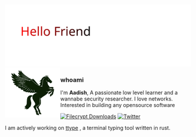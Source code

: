 <div align="center">
  <img src="resources/hellofriend.svg" alt="Flickering Light Text">
</div>


<img align="left" src="resources/pegasus.svg" align="left" width=150>

### whoami

I'm **Aadish**, A passionate low level learner and a wannabe security researcher. I love networks. Interested in building any opensource software

[![Filecrypt Downloads](https://img.shields.io/github/downloads/Aavtic/Filecrypt/total)](https://github.com/aavtic/filecrypt) [![Twitter](https://img.shields.io/twitter/url?url=https%3A%2F%2Ftwitter.com%2FAavtic)](https://twitter.com/Aavtic)


I am actively working on [ttype](https://github.com/aavtic/ttype) , a terminal typing tool written in rust.
